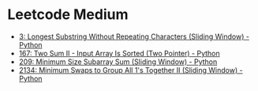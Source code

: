 # Leetcode Medium

- [3: Longest Substring Without Repeating Characters (Sliding Window) - Python](3.md)
- [167: Two Sum II - Input Array Is Sorted (Two Pointer) - Python](167.md)
- [209: Minimum Size Subarray Sum (Sliding Window) - Python](209.md)
- [2134: Minimum Swaps to Group All 1's Together II (Sliding Window) - Python](2134.md)
